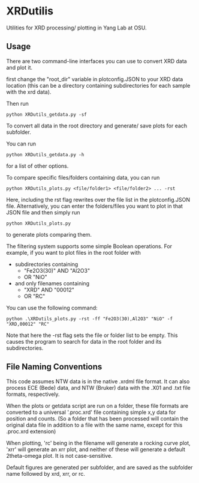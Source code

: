 # XRDutilis
Utilities for XRD processing/ plotting in Yang Lab at OSU.

## Usage
There are two command-line interfaces you can use to convert XRD data and plot it.

first change the "root_dir" variable in plotconfig.JSON to your XRD data location (this can be a directory containing subdirectories for each sample with the xrd data). 

Then run
~~~
python XRDutils_getdata.py -sf
~~~
To convert all data in the root directory and generate/ save plots for each subfolder. 

You can run
~~~
python XRDutils_getdata.py -h
~~~
for a list of other options.

To compare specific files/folders containing data, you can run
~~~
python XRDutils_plots.py <file/folder1> <file/folder2> ... -rst
~~~


Here, including the rst flag rewrites over the file list in the plotconfig.JSON file. Alternatively, you can enter the folders/files you want to plot in that JSON file and then simply run 
~~~
python XRDutils_plots.py
~~~
to generate plots comparing them.

The filtering system supports some simple Boolean operations. For example, if you want to plot files in the root folder with 
* subdirectories containing 
    * "Fe2O3(30)" AND "Al2O3" 
    * OR "NiO"
* and only filenames containing
    * "XRD" AND "00012"
    * OR "RC"

You can use the following command:
~~~
python .\XRDutils_plots.py -rst -ff "Fe2O3(30),Al2O3" "NiO" -f "XRD,00012" "RC"
~~~

Note that here the -rst flag sets the file or folder list to be empty. This causes the program to search for data in the root folder and its subdirectories.

## File Naming Conventions
This code assumes NTW data is in the native .xrdml file format. It can also process ECE (Bede) data, and NTW (Bruker) data with the .X01 and .txt file formats, respectively. 

When the plots or getdata script are run on a folder, these file formats are converted to a universal '.proc.xrd' file containing simple x,y data for position and counts. (So a folder that has been processed will contain the original data file in addition to a file with the same name, except for this .proc.xrd extension)

When plotting, 'rc' being in the filename will generate a rocking curve plot, 'xrr' will generate an xrr plot, and neither of these will generate a default 2theta-omega plot. It is not case-sensitive.

Default figures are generated per subfolder, and are saved as the subfolder name followed by xrd, xrr, or rc.